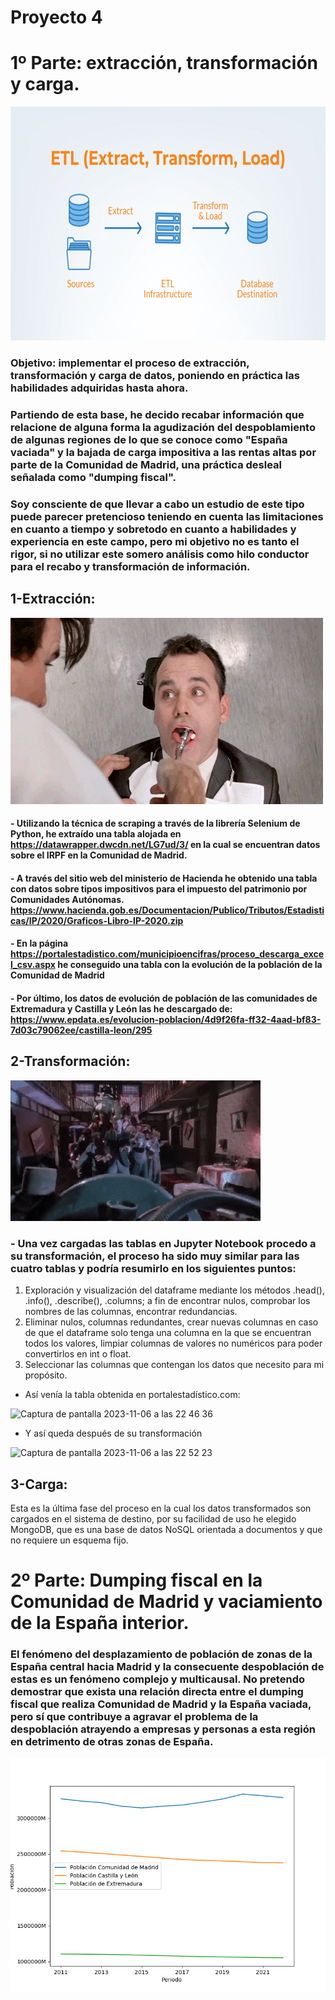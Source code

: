 # Proyecto 4

# 1º Parte: extracción, transformación y carga.


<p align="center">
  <img src="data/ETL-980x561.png" width="653" height="374" fig.align = "center" >
</p>
 
### Objetivo: implementar el proceso de extracción, transformación y carga de datos, poniendo en práctica las habilidades adquiridas hasta ahora. 
### Partiendo de esta base, he decido recabar información que relacione de alguna forma la agudización del despoblamiento de algunas regiones de lo que se conoce como "España vaciada" y la bajada de carga impositiva a las rentas altas por parte de la Comunidad de Madrid, una práctica desleal señalada como "dumping fiscal". 
### Soy consciente de que llevar a cabo un estudio de este tipo puede parecer pretencioso teniendo en cuenta las limitaciones en cuanto a tiempo y sobretodo en cuanto a habilidades y experiencia en este campo, pero mi objetivo no es tanto el rigor, si no utilizar este somero análisis como hilo conductor para el recabo y transformación de información.

## 1-Extracción:

![billmurray](data/billmurray.gif)

#### - Utilizando la técnica de scraping a través de la librería Selenium de Python, he extraído una tabla alojada en https://datawrapper.dwcdn.net/LG7ud/3/ en la cual se encuentran datos sobre el IRPF en la Comunidad de Madrid.
#### - A través del sitio web del ministerio de Hacienda he obtenido una tabla con datos sobre tipos impositivos para el impuesto del patrimonio por Comunidades Autónomas. https://www.hacienda.gob.es/Documentacion/Publico/Tributos/Estadisticas/IP/2020/Graficos-Libro-IP-2020.zip
#### - En la página https://portalestadistico.com/municipioencifras/proceso_descarga_excel_csv.aspx he conseguido una tabla con la evolución de la población de la Comunidad de Madrid
#### - Por último, los datos de evolución de población de las comunidades de Extremadura y Castilla y León las he descargado de: https://www.epdata.es/evolucion-poblacion/4d9f26fa-ff32-4aad-bf83-7d03c79062ee/castilla-leon/295

## 2-Transformación:

![Braindead_lawnmower2](data/Braindead_lawnmower2.gif)


### - Una vez cargadas las tablas en Jupyter Notebook procedo a su transformación, el proceso ha sido muy similar para las cuatro tablas y podría resumirlo en los siguientes puntos:

1. Exploración y visualización del dataframe mediante los métodos .head(), .info(), .describe(), .columns; a fin de encontrar nulos, comprobar los nombres de las columnas, encontrar redundancias.
2. Eliminar nulos, columnas redundantes, crear nuevas columnas en caso de que el dataframe solo tenga una columna en la que se encuentran todos los valores, limpiar columnas de valores no numéricos para poder convertirlos en int o float.
3. Seleccionar las columnas que contengan los datos que necesito para mi propósito.

- Así venía la tabla obtenida en portalestadístico.com:
  
![Captura de pantalla 2023-11-06 a las 22 46 36](https://github.com/illegalvoidundead/ETL/assets/143459249/827c1870-3973-466d-a0ea-609a627da34a)


- Y así queda después de su transformación

![Captura de pantalla 2023-11-06 a las 22 52 23](https://github.com/illegalvoidundead/ETL/assets/143459249/30042262-6462-4d5f-8a8b-650f87442ffc)



## 3-Carga:
Esta es la última fase del proceso en la cual los datos transformados son cargados en el sistema de destino, por su facilidad de uso he elegido MongoDB, que es una base de datos NoSQL orientada a documentos y que no requiere un esquema fijo.



# 2º Parte: Dumping fiscal en la Comunidad de Madrid y vaciamiento de la España interior.

### El fenómeno del desplazamiento de población de zonas de la España central hacia Madrid y la consecuente despoblación de estas es un fenómeno complejo y multicausal. No pretendo demostrar que exista una relación directa entre el dumping fiscal que realiza Comunidad de Madrid y la España vaciada, pero sí que contribuye a agravar el problema de la despoblación atrayendo a empresas y personas a esta región en detrimento de otras zonas de España.

<p align="center">
  <img src="data/poblacion_comp.png" width="653" height="374" fig.align = "center" >
</p>





